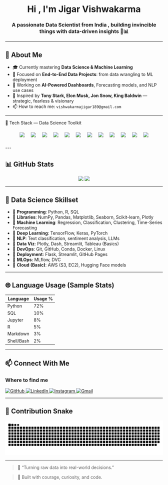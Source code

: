 <h1 align="center">Hi , I'm Jigar Vishwakarma</h1>
<h3 align="center">A passionate Data Scientist from India , building invincible things with data-driven insights 🧠📊</h3>

---

## 📌 About Me

- 🎓 Currently mastering **Data Science & Machine Learning**
- 💼 Focused on **End-to-End Data Projects**: from data wrangling to ML deployment
- 🔭 Working on **AI-Powered Dashboards**, Forecasting models, and NLP use cases
- 🧠 Inspired by **Tony Stark, Elon Musk, Jon Snow, King Baldwin** — strategic, fearless & visionary
- 📫 How to reach me: `vishwakarmajigar189@gmail.com`

---
🚀 Tech Stack — Data Science Toolkit

<p align="center" style="margin-top: 10px;"> <img src="https://cdn.jsdelivr.net/gh/devicons/devicon/icons/python/python-original.svg" width="36" style="margin: 8px;" /> <img src="https://cdn.jsdelivr.net/gh/devicons/devicon/icons/r/r-original.svg" width="36" style="margin: 8px;" /> <img src="https://cdn.jsdelivr.net/gh/devicons/devicon/icons/numpy/numpy-original.svg" width="36" style="margin: 8px;" /> <img src="https://cdn.jsdelivr.net/gh/devicons/devicon/icons/pandas/pandas-original.svg" width="36" style="margin: 8px;" /> <img src="https://cdn.jsdelivr.net/gh/devicons/devicon/icons/tensorflow/tensorflow-original.svg" width="36" style="margin: 8px;" /> <img src="https://cdn.jsdelivr.net/gh/devicons/devicon/icons/pytorch/pytorch-original.svg" width="36" style="margin: 8px;" /> <img src="https://cdn.jsdelivr.net/gh/devicons/devicon/icons/jupyter/jupyter-original.svg" width="36" style="margin: 8px;" /> <img src="https://cdn.jsdelivr.net/gh/devicons/devicon/icons/git/git-original.svg" width="36" style="margin: 8px;" /> <img src="https://cdn.jsdelivr.net/gh/devicons/devicon/icons/github/github-original.svg" width="36" style="margin: 8px;" /> <img src="https://cdn.jsdelivr.net/gh/devicons/devicon/icons/vscode/vscode-original.svg" width="36" style="margin: 8px;" /> <img src="https://cdn.jsdelivr.net/gh/devicons/devicon/icons/linux/linux-original.svg" width="36" style="margin: 8px;" /> <img src="https://cdn.jsdelivr.net/gh/devicons/devicon/icons/docker/docker-original.svg" width="36" style="margin: 8px;" /> </p>
---

## 📊 GitHub Stats

<p align="center">
  <img src="https://github-readme-stats.vercel.app/api?username=Jigarvishwakarma&show_icons=true&theme=radical" />
  <img src="https://github-readme-stats.vercel.app/api/top-langs/?username=Jigarvishwakarma&layout=compact&theme=radical" />
</p>

---

## 🧠 Data Science Skillset

- 🔹 **Programming**: Python, R, SQL
- 🔹 **Libraries**: NumPy, Pandas, Matplotlib, Seaborn, Scikit-learn, Plotly
- 🔹 **Machine Learning**: Regression, Classification, Clustering, Time-Series Forecasting
- 🔹 **Deep Learning**: TensorFlow, Keras, PyTorch
- 🔹 **NLP**: Text classification, sentiment analysis, LLMs
- 🔹 **Data Viz**: Plotly, Dash, Streamlit, Tableau (Basics)
- 🔹 **DevOps**: Git, GitHub, Conda, Docker, Linux
- 🔹 **Deployment**: Flask, Streamlit, GitHub Pages
- 🔹 **MLOps**: MLflow, DVC
- 🔹 **Cloud (Basic)**: AWS (S3, EC2), Hugging Face models

---

## 🌐 Language Usage (Sample Stats)

| Language     | Usage % |
|--------------|---------|
| Python       | 72%     |
| SQL          | 10%     |
| Jupyter      | 8%      |
| R            | 5%      |
| Markdown     | 3%      |
| Shell/Bash   | 2%      |

---

## 📫 Connect With Me

<h3>Where to find me</h3>
<p>
  <!-- GitHub -->
  <a href="https://github.com/Jiggaarrr" target="_blank">
    <img alt="GitHub" src="https://img.shields.io/badge/GitHub-%2312100E.svg?&style=for-the-badge&logo=Github&logoColor=white" />
  </a>

  <a href="https://www.linkedin.com/in/jigar-vishwakarma-2a8b57309" target="_blank">
  <img alt="LinkedIn" src="https://img.shields.io/badge/linkedin-%230077B5.svg?&style=for-the-badge&logo=linkedin&logoColor=white" />
</a>


  <!-- Instagram -->
  <a href="https://www.instagram.com/jiggaarrr.__/?next=%2F" target="_blank">
    <img alt="Instagram" src="https://img.shields.io/badge/Instagram-E4405F?style=for-the-badge&logo=instagram&logoColor=white" />
  </a>

  <!-- Gmail (mailto link) -->
  <a href="" target="_blank">
    <img alt="Gmail" src="https://img.shields.io/badge/Gmail-D14836?style=for-the-badge&logo=gmail&logoColor=white" />
  </a>
</p>

---

## 🐍 Contribution Snake

<p align="center">
  <img src="https://github.com/Platane/snk/raw/output/github-contribution-grid-snake.svg" alt="Snake animation" />
</p>

---

> 🧠 “Turning raw data into real-world decisions.”

> 💪 Built with courage, curiosity, and code.
